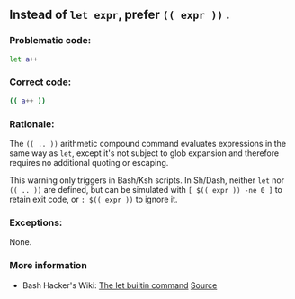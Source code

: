 ## Instead of `let expr`, prefer `(( expr ))` .

### Problematic code:

```sh
let a++
```

### Correct code:

```sh
(( a++ ))
```
### Rationale:

The `(( .. ))` arithmetic compound command evaluates expressions in the same way as `let`, except it's not subject to glob expansion and therefore requires no additional quoting or escaping. 

This warning only triggers in Bash/Ksh scripts. In Sh/Dash, neither `let` nor `(( .. ))` are defined, but can be simulated with `[ $(( expr )) -ne 0 ]` to retain exit code, or `: $(( expr ))` to ignore it.

### Exceptions:

None.

### More information

* Bash Hacker's Wiki: [The let builtin command](http://wiki.bash-hackers.org/commands/builtin/let)
[Source](https://github.com/koalaman/shellcheck/wiki/SC2219)

